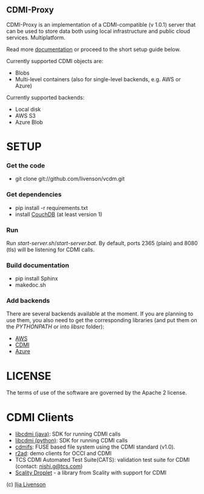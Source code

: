CDMI-Proxy
----------

CDMI-Proxy is an implementation of a CDMI-compatible (v 1.0.1) server that can be used to store data both using local infrastructure and public cloud services. Multiplatform.

Read more [documentation](http://resources.venus-c.eu/cdmiproxy/docs/index.html) or proceed to the short setup guide below.

Currently supported CDMI objects are:
 * Blobs
 * Multi-level containers (also for single-level backends, e.g. AWS or Azure)

Currently supported backends:
 * Local disk
 * AWS S3
 * Azure Blob

SETUP
=====

### Get the code
 * git clone git://github.com/livenson/vcdm.git

### Get dependencies
 * pip install -r requirements.txt
 * install [CouchDB](http://couchdb.apache.org/)  (at least version 1) 

### Run
Run _start-server.sh_/_start-server.bat_. By default, ports 2365 (plain) and 8080 (tls) will be listening for CDMI calls.

### Build documentation
* pip install Sphinx
* makedoc.sh

### Add backends
There are several backends available at the moment. If you are planning to use them, you also need to get the
corresponding libraries (and put them on the _PYTHONPATH_ or into _libsrc_ folder):
 * [AWS](http://code.google.com/p/boto/)
 * [CDMI](https://github.com/livenson/libcdmi-python)
 * [Azure](https://github.com/livenson/pyazure)

LICENSE
=======

The terms of use of the software are governed by the Apache 2 license.

CDMI Clients
=======

 * [libcdmi (java)](https://github.com/livenson/libcdmi-java): SDK for running CDMI calls 
 * [libcdmi (python)](https://github.com/livenson/libcdmi-python): SDK for running CDMI calls
 * [cdmifs](https://github.com/koenbollen/cdmifs): FUSE based file system using the CDMI standard (v1.0).
 * [r2ad](http://r2ad.net/): demo clients for OCCI and CDMI
 * TCS CDMI Automated Test Suite(CATS): validation test suite for CDMI (contact: nishi.g@tcs.com)
 * [Scality Droplet](https://github.com/scality/Droplet) - a library from Scality with support for CDMI

(c) [Ilja Livenson](mailto:ilja.livenson@gmail.com)

